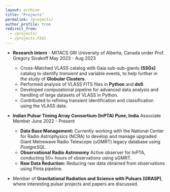 ```yaml
---
layout: archive
title: "Projects"
permalink: /projects/
author_profile: true
redirect_from: 
  - /projects/
  - /projects.html
---
```

* **Research Intern** - MITACS GRI University of Alberta, Canada
under Prof. Gregory Sivakoff May 2023 - Aug 2023
  * Cross-Matched VLASS catalog with Gaia sub-sub-giants **(SSGs)** catalog to identify *transient* and variable events, to help
further in the study of **Globular Clusters**.
  * Performed analysis of VLASS FITS files in **Python** and **ds9**.
  * Developed computational pipeline for advanced data analysis and handling of large datasets of VLASS in Python.
  * Contributed to refining transient identification and classification using the VLASS data.

* **Indian Pulsar Timing Array Consortium (InPTA) Pune, India**
Associate Member June 2022 - Present
  * **Data Base Management:** Currently working with the National Center for Radio Astrophysics (NCRA) to develop and
manage upgraded Giant Metrewave Radio Telescope (uGMRT) legacy database using *PostgreSQL*.
  * **Observational Radio Astronomy** Active observer for InPTA, conducting 50+ hours of observations using uGMRT.
  * **Raw Data Reduction:** Reducing raw data obtained from observations using Pinta pipeline.
* Member of **Gravitational Radiation and Science with Pulsars (GRASP)**, where interesting pulsar projects and papers are
discussed.
